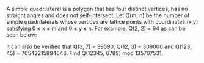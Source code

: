 
A simple quadrilateral is a polygon that has four distinct vertices, has no straight angles and does not self-intersect.
Let Q(m, n) be the number of simple quadrilaterals whose vertices are lattice points with coordinates (x,y) satisfying 0 &#8804; x &#8804; m and 0 &#8804; y &#8804; n.
For example, Q(2, 2) = 94 as can be seen below:

It can also be verified that Q(3, 7) = 39590, Q(12, 3) = 309000 and Q(123, 45) = 70542215894646.
Find Q(12345, 6789) mod 135707531.
